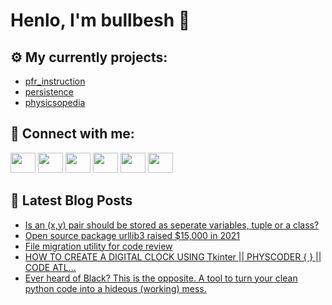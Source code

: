 # Henlo, I'm bullbesh 👋

## ⚙️ My currently projects:
- [pfr_instruction](https://github.com/bullbesh/pfr_instruction)
- [persistence](https://github.com/bullbesh/persistence)
- [physicsopedia](https://github.com/bullbesh/physicsopedia)

## 🔎 Connect with me:
[<img height="32" width="40" src="https://cdn.jsdelivr.net/npm/simple-icons@v5/icons/telegram.svg" />](https://t.me/bullbesh)
[<img height="32" width="40" src="https://cdn.jsdelivr.net/npm/simple-icons@v5/icons/vk.svg" />](https://vk.com/bullbesh)
[<img height="32" width="40" src="https://cdn.jsdelivr.net/npm/simple-icons@v5/icons/twitter.svg" />](https://twitter.com/bullbesh1)
[<img height="32" width="40" src="https://cdn.jsdelivr.net/npm/simple-icons@v5/icons/instagram.svg" />](https://www.instagram.com/bullbesh)
[<img height="32" width="40" src="https://cdn.jsdelivr.net/npm/simple-icons@v5/icons/reddit.svg" />](https://www.reddit.com/user/bullbesh)
[<img height="32" width="40" src="https://cdn.jsdelivr.net/npm/simple-icons@v5/icons/youtube.svg" />](https://www.youtube.com/channel/UCtfjRs6uzgq5mfm8S06WTcg)

## 📕 Latest Blog Posts
<!-- BLOG-POST-LIST:START -->
- [Is an &lpar;x,y&rpar; pair should be stored as seperate variables, tuple or a class?](https://www.reddit.com/r/Python/comments/rrc190/is_an_xy_pair_should_be_stored_as_seperate/)
- [Open source package urllib3 raised $15,000 in 2021](https://www.reddit.com/r/Python/comments/rrc13l/open_source_package_urllib3_raised_15000_in_2021/)
- [File migration utility for code review](https://www.reddit.com/r/Python/comments/rrbmr7/file_migration_utility_for_code_review/)
- [HOW TO CREATE A DIGITAL CLOCK USING Tkinter || PHYSCODER { } || CODE ATL...](https://www.reddit.com/r/Python/comments/rra9x4/how_to_create_a_digital_clock_using_tkinter/)
- [Ever heard of Black? This is the opposite. A tool to turn your clean python code into a hideous &lpar;working&rpar; mess.](https://www.reddit.com/r/Python/comments/rra22x/ever_heard_of_black_this_is_the_opposite_a_tool/)
<!-- BLOG-POST-LIST:END -->
